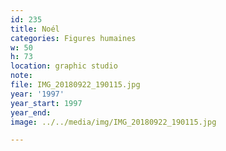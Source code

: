 ```yaml
---
id: 235
title: Noél
categories: Figures humaines
w: 50
h: 73
location: graphic studio
note:
file: IMG_20180922_190115.jpg
year: '1997'
year_start: 1997
year_end:
image: ../../media/img/IMG_20180922_190115.jpg

---
```

